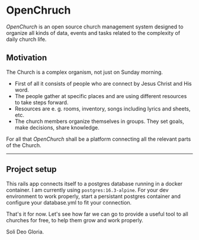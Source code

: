 # OpenChruch

*OpenChurch* is an open source church management system designed to organize all kinds of data, events and tasks related to the complexity of daily church life.

## Motivation

The Church is a complex organism, not just on Sunday morning.

- First of all it consists of people who are connect by Jesus Christ and His word.
- The people gather at specific places and are using different resources to take steps forward.
- Resources are e. g. rooms, inventory, songs including lyrics and sheets, etc.
- The church members organize themselves in groups. They set goals, make decisions, share knowledge.

For all that *OpenChurch* shall be a platform connecting all the relevant parts of the Church.

---

## Project setup

This rails app connects itself to a postgres database running in a docker container. I am currently using `postgres:16.3-alpine`.
For your dev environment to work properly, start a persistant postgres container and configure your database.yml to fit your connection.

That's it for now. Let's see how far we can go to provide a useful tool to all churches for free, to help them grow and work properly.

Soli Deo Gloria.
